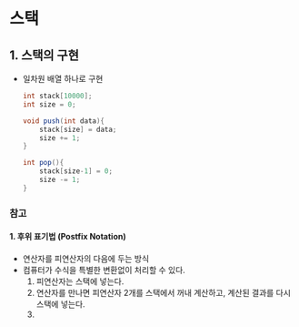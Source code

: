 # 스택

## 1. 스택의 구현

- 일차원 배열 하나로 구현

  ``` java
  int stack[10000];
  int size = 0;
  
  void push(int data){
      stack[size] = data;
      size += 1;
  }
  
  int pop(){
      stack[size-1] = 0;
      size -= 1;
  }
  ```



### 참고

#### 1. 후위 표기법 (Postfix Notation)

- 연산자를 피연산자의 다음에 두는 방식
- 컴퓨터가 수식을 특별한 변환없이 처리할 수 있다.
  1. 피연산자는 스택에 넣는다.
  2. 연산자를 만나면 피연산자 2개를 스택에서 꺼내 계산하고, 계산된 결과를 다시 스택에 넣는다.
  3. 